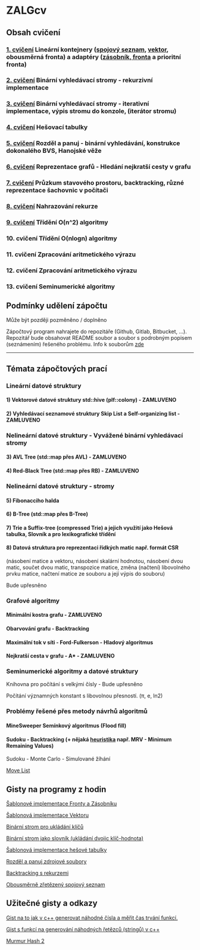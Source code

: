 # ZALGcv

## Obsah cvičení
### [1. cvičení](https://github.com/martinnovaak/ZALGcv/tree/main/cv1) Lineární kontejnery ([spojový seznam](https://gist.github.com/martinnovaak/e66c08beaef23119056567141b50ebc2), [vektor](https://gist.github.com/martinnovaak/7df4e37a710844ebd30d5d87329d9642), obousměrná fronta) a adaptéry ([zásobník, fronta](https://gist.github.com/martinnovaak/6617749869d7549c138074477d40eee3) a prioritní fronta)
### [2. cvičení](https://github.com/martinnovaak/ZALGcv/tree/main/cv2) Binární vyhledávací stromy - rekurzivní implementace
### [3. cvičení](https://github.com/martinnovaak/ZALGcv/tree/main/cv3) Binární vyhledávací stromy - iterativní implementace, výpis stromu do konzole, (iterátor stromu)
### [4. cvičení](https://github.com/martinnovaak/ZALGcv/tree/main/cv4) Hešovací tabulky
### [5. cvičení](https://github.com/martinnovaak/ZALGcv/tree/main/cv5) Rozděl a panuj - binární vyhledávání, konstrukce dokonalého BVS, Hanojské věže
### [6. cvičení](https://github.com/martinnovaak/ZALGcv/tree/main/cv6) Reprezentace grafů - Hledání nejkratší cesty v grafu
### [7. cvičení](https://github.com/martinnovaak/ZALGcv/tree/main/cv7) Průzkum stavového prostoru, backtracking, různé reprezentace šachovnic v počítači
### [8. cvičení](https://github.com/martinnovaak/ZALGcv/tree/main/cv8) Nahrazování rekurze
### [9. cvičení](https://github.com/martinnovaak/ZALGcv/tree/main/cv9) Třídění O(n^2) algoritmy
### 10. cvičení Třídění O(nlogn) algoritmy
### 11. cvičení Zpracování aritmetického výrazu
### 12. cvičení Zpracování aritmetického výrazu
### 13. cvičení Seminumerické algoritmy

## Podmínky udělení zápočtu
Může být později pozměněno / doplněno

Zápočtový program nahrajete do repozitáře (Github, Gitlab, Bitbucket, ...). Repozitář bude obsahovat README soubor a soubor s podrobným popisem (seznámením) řešeného problému. Info k souborům [zde](https://gist.github.com/martinnovaak/9ab3ea05f277dcfa50fd383077ac63af)

---

## Témata zápočtových prací

### Lineární datové struktury

#### 1) Vektorové datové struktury std::hive (plf::colony) - ZAMLUVENO

#### 2) Vyhledávací seznamové struktury Skip List a Self-organizing list - ZAMLUVENO

### Nelineární datové struktury - Vyvážené binární vyhledávací stromy 

#### 3) AVL Tree (std::map přes AVL) - ZAMLUVENO

#### 4) Red-Black Tree (std::map přes RB) - ZAMLUVENO

### Nelineární datové struktury - stromy

#### 5) Fibonacciho halda

#### 6) B-Tree (std::map přes B-Tree)

#### 7) Trie a Suffix-tree (compressed Trie) a jejich využití jako Hešová tabulka, Slovník a pro lexikografické třídění

#### 8) Datová struktura pro reprezentaci řídkých matic např. formát CSR 
(násobení matice a vektoru, násobení skalární hodnotou, násobení dvou matic, součet dvou matic, transpozice matice, změna (načtení) libovolného prvku matice, načtení matice ze souboru a její výpis do souboru)


Bude upřesněno

### Grafové algoritmy

#### Minimální kostra grafu - ZAMLUVENO

#### Obarvování grafu - Backtracking

#### Maximální tok v síti - Ford-Fulkerson - Hladový algoritmus

#### Nejkratší cesta v grafu - A* - ZAMLUVENO

### Seminumerické algoritmy a datové struktury

Knihovna pro počítání s velkými čísly - Bude upřesněno

Počítání významných konstant s libovolnou přesností. (π, e, ln2)

### Problémy řešené přes metody návrhů algoritmů

#### MineSweeper Semínkový algoritmus (Flood fill)

#### Sudoku - Backtracking (+ nějaká [heuristika](https://www.cs.rochester.edu/u/brown/242/assts/termprojs/Sudoku09.pdf) např. MRV - Minimum Remaining Values)

Sudoku - Monte Carlo - Simulované žíhání

[Move List](https://www.chessprogramming.org/Move_List)

## Gisty na programy z hodin

[Šablonové implementace Fronty a Zásobníku](https://gist.github.com/martinnovaak/6617749869d7549c138074477d40eee3)

[Šablonová implementace Vektoru](https://gist.github.com/martinnovaak/7df4e37a710844ebd30d5d87329d9642)

[Binární strom pro ukládání klíčů](https://gist.github.com/martinnovaak/23dfe3af1849e8882fe199801d9f3774)

[Binární strom jako slovník (ukládání dvojic klíč-hodnota)](https://gist.github.com/martinnovaak/9351e3167d2ecfba1fa11d9722ca6357)

[Šablonová implementace hešové tabulky](https://gist.github.com/martinnovaak/be863bb6e863d38674db65438d4f6cda)

[Rozděl a panuj zdrojové soubory](https://gist.github.com/martinnovaak/4d06aafa93f49ee8ff87efd430e296d6)

[Backtracking s rekurzemi](https://gist.github.com/martinnovaak/47ab6da0b7c43935cb9a754959c2deec)

[Obousměrně zřetězený spojový seznam](https://gist.github.com/martinnovaak/e66c08beaef23119056567141b50ebc2)


## Užitečné gisty a odkazy

[Gist na to jak v c++ generovat náhodné čísla a měřit čas trvání funkcí.](https://gist.github.com/martinnovaak/c05999dc306db538b7c98974cca93aa8)

[Gist s funkcí na generování náhodných řetězců (stringů) v c++](https://gist.github.com/martinnovaak/260a0c35373c4ded3f2be60b2944cb03)

[Murmur Hash 2](https://gist.github.com/martinnovaak/83f0f5f2a534c0e7abed9cee92a0d3c5)
